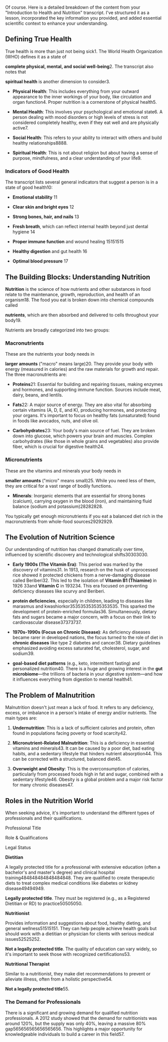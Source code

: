 Of course. Here is a detailed breakdown of the content from your "Introduction to Health and Nutrition" transcript. I've structured it as a lesson, incorporated the key information you provided, and added essential scientific context to enhance your understanding.

Defining True Health
--------------------

True health is more than just not being sick1. The World Health Organization (WHO) defines it as a state of

**complete physical, mental, and social well-being**2\. The transcript also notes that

**spiritual health** is another dimension to consider3.

*   **Physical Health**: This includes everything from your outward appearance to the inner workings of your body, like circulation and organ function4. Proper nutrition is a cornerstone of physical health5.
    
*   **Mental Health**: This involves your psychological and emotional state6. A person dealing with mood disorders or high levels of stress is not considered completely healthy, even if they eat well and are physically active7.
    
*   **Social Health**: This refers to your ability to interact with others and build healthy relationships8888.
    
*   **Spiritual Health**: This is not about religion but about having a sense of purpose, mindfulness, and a clear understanding of your life9.
    

### Indicators of Good Health

The transcript lists several general indicators that suggest a person is in a state of good health10:

*   **Emotional stability** 11
    
*   **Clear skin and bright eyes** 12
    
*   **Strong bones, hair, and nails** 13
    
*   **Fresh breath**, which can reflect internal health beyond just dental hygiene 14
    
*   **Proper immune function** and wound healing 15151515
    
*   **Healthy digestion** and gut health 16
    
*   **Optimal blood pressure** 17
    

The Building Blocks: Understanding Nutrition
--------------------------------------------

**Nutrition** is the science of how nutrients and other substances in food relate to the maintenance, growth, reproduction, and health of an organism18. The food you eat is broken down into chemical compounds called

**nutrients**, which are then absorbed and delivered to cells throughout your body19.

Nutrients are broadly categorized into two groups:

### Macronutrients

These are the nutrients your body needs in

**larger amounts** ("macro" means large)20. They provide your body with energy (measured in calories) and the raw materials for growth and repair. The three macronutrients are:

*   **Proteins**21: Essential for building and repairing tissues, making enzymes and hormones, and supporting immune function. Sources include meat, dairy, beans, and lentils.
    
*   **Fats**22: A major source of energy. They are also vital for absorbing certain vitamins (A, D, E, and K), producing hormones, and protecting your organs. It's important to focus on healthy fats (unsaturated) found in foods like avocados, nuts, and olive oil.
    
*   **Carbohydrates**23: Your body's main source of fuel. They are broken down into glucose, which powers your brain and muscles. Complex carbohydrates (like those in whole grains and vegetables) also provide fiber, which is crucial for digestive health24.
    

### Micronutrients

These are the vitamins and minerals your body needs in

**smaller amounts** ("micro" means small)25. While you need less of them, they are critical for a vast range of bodily functions.

*   **Minerals**: Inorganic elements that are essential for strong bones (calcium), carrying oxygen in the blood (iron), and maintaining fluid balance (sodium and potassium)28282828.
    

You typically get enough micronutrients if you eat a balanced diet rich in the macronutrients from whole-food sources29292929.

The Evolution of Nutrition Science
----------------------------------

Our understanding of nutrition has changed dramatically over time, influenced by scientific discovery and technological shifts30303030.

*   **Early 1900s (The Vitamin Era)**: This period was marked by the discovery of vitamins31. In 1913, research on the husk of unprocessed rice showed it protected chickens from a nerve-damaging disease called Beriberi32. This led to the isolation of **Vitamin B1 (Thiamine)** in 1926 33and **Vitamin C** in 193234. This era focused on preventing deficiency diseases like scurvy and Beriberi.
    
*   **protein deficiencies**, especially in children, leading to diseases like marasmus and kwashiorkor353535353535353535. This sparked the development of protein-enriched formulas36. Simultaneously, dietary fats and sugars became a major concern, with a focus on their link to cardiovascular disease37373737.
    
*   **1970s-1990s (Focus on Chronic Disease)**: As deficiency diseases became rarer in developed nations, the focus turned to the role of diet in **chronic diseases** like type 2 diabetes and cancer38. Dietary guidelines emphasized avoiding excess saturated fat, cholesterol, sugar, and sodium39.
    
*   **goal-based diet patterns** (e.g., keto, intermittent fasting) and personalized nutrition40. There is a huge and growing interest in the **gut microbiome**—the trillions of bacteria in your digestive system—and how it influences everything from digestion to mental health41.
    

The Problem of Malnutrition
---------------------------

Malnutrition doesn't just mean a lack of food. It refers to any deficiency, excess, or imbalance in a person's intake of energy and/or nutrients. The main types are:

1.  **Undernutrition**: This is a lack of sufficient calories and protein, often found in populations facing poverty or food scarcity42.
    
2.  **Micronutrient-Related Malnutrition**: This is a deficiency in essential vitamins and minerals43. It can be caused by a poor diet, bad eating habits, and a sedentary lifestyle that hinders nutrient absorption44. This can be corrected with a structured, balanced diet45.
    
3.  **Overweight and Obesity**: This is the overconsumption of calories, particularly from processed foods high in fat and sugar, combined with a sedentary lifestyle46. Obesity is a global problem and a major risk factor for many chronic diseases47.
    

Roles in the Nutrition World
----------------------------

When seeking advice, it's important to understand the different types of professionals and their qualifications.

Professional Title

Role & Qualifications

Legal Status

**Dietitian**

A legally protected title for a professional with extensive education (often a bachelor's and master's degree) and clinical hospital training484848484848484848. They are qualified to create therapeutic diets to treat complex medical conditions like diabetes or kidney disease49494949.

**Legally protected title**. They must be registered (e.g., as a Registered Dietitian or RD) to practice50505050.

**Nutritionist**

Provides information and suggestions about food, healthy dieting, and general wellness51515151. They can help people achieve health goals but should work with a dietitian or physician for clients with serious medical issues52525252.

**Not a legally protected title**. The quality of education can vary widely, so it's important to seek those with recognized certifications53.

**Nutritional Therapist**

Similar to a nutritionist, they make diet recommendations to prevent or alleviate illness, often from a holistic perspective54.

**Not a legally protected title**55.

### The Demand for Professionals

There is a significant and growing demand for qualified nutrition professionals. A 2012 study showed that the demand for nutritionists was around 120%, but the supply was only 40%, leaving a massive 80% gap565656565656565656. This highlights a major opportunity for knowledgeable individuals to build a career in this field57.
